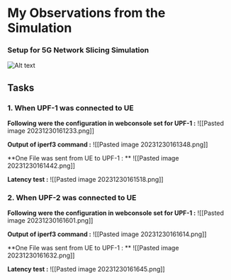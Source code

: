 # My Observations from the Simulation

### Setup for 5G Network Slicing Simulation

![Alt text](image-1.png)

## Tasks

### 1. When UPF-1 was connected to UE

**Following were the configuration in webconsole set for UPF-1 :**
![[Pasted image 20231230161233.png]]

**Output of iperf3 command :**
![[Pasted image 20231230161348.png]]

**One File was sent from UE to UPF-1 : **
![[Pasted image 20231230161442.png]]

**Latency test :**
![[Pasted image 20231230161518.png]]



### 2. When UPF-2 was connected to UE

**Following were the configuration in webconsole set for UPF-1 :**
![[Pasted image 20231230161601.png]]

**Output of iperf3 command :**
![[Pasted image 20231230161614.png]]

**One File was sent from UE to UPF-1 : **
![[Pasted image 20231230161632.png]]

**Latency test :**
![[Pasted image 20231230161645.png]]

